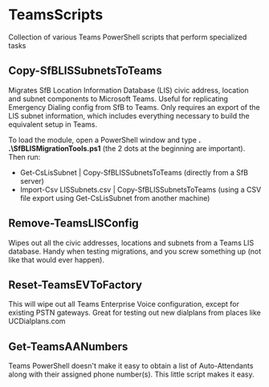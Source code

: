 # TeamsScripts
Collection of various Teams PowerShell scripts that perform specialized tasks

## Copy-SfBLISSubnetsToTeams
Migrates SfB Location Information Database (LIS) civic address, location and subnet components to Microsoft Teams. Useful for replicating Emergency Dialing config from SfB to Teams. Only requires an export of the LIS subnet information, which includes everything necessary to build the equivalent setup in Teams.

To load the module, open a PowerShell window and type **. .\SfBLISMigrationTools.ps1** (the 2 dots at the beginning are important).
Then run:
* Get-CsLisSubnet | Copy-SfBLISSubnetsToTeams (directly from a SfB server)
* Import-Csv LISSubnets.csv | Copy-SfBLISSubnetsToTeams (using a CSV file export using Get-CsLisSubnet from another machine)

## Remove-TeamsLISConfig
Wipes out all the civic addresses, locations and subnets from a Teams LIS database. Handy when testing migrations, and you screw something up (not like that would ever happen).

## Reset-TeamsEVToFactory
This will wipe out all Teams Enterprise Voice configuration, except for existing PSTN gateways. Great for testing out new dialplans from places like UCDialplans.com

## Get-TeamsAANumbers
Teams PowerShell doesn't make it easy to obtain a list of Auto-Attendants along with their assigned phone number(s). This little script makes it easy.
